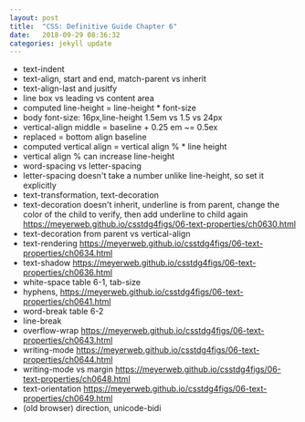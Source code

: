 ```yaml
---
layout: post
title:  "CSS: Definitive Guide Chapter 6"
date:   2018-09-29 08:36:32
categories: jekyll update
---
```


- text-indent
- text-align, start and end, match-parent vs inherit
- text-align-last and jusitfy
- line box vs leading vs content area
- computed line-height = line-height * font-size
- body font-size: 16px,line-height 1.5em vs 1.5 vs 24px
- vertical-align middle = baseline + 0.25 em ~= 0.5ex
- replaced = bottom align baseline
- computed vertical align = vertical align % * line height
- vertical align % can increase line-height
- word-spacing vs letter-spacing
- letter-spacing doesn't take a number unlike line-height, so set it explicitly
- text-transformation, text-decoration
- text-decoration doesn't inherit, underline is from parent, change the color of the child to verify, then add underline to child again https://meyerweb.github.io/csstdg4figs/06-text-properties/ch0630.html
- text-decoration from parent vs vertical-align
- text-rendering https://meyerweb.github.io/csstdg4figs/06-text-properties/ch0634.html
- text-shadow https://meyerweb.github.io/csstdg4figs/06-text-properties/ch0636.html
- white-space table 6-1, tab-size
- hyphens, https://meyerweb.github.io/csstdg4figs/06-text-properties/ch0641.html
- word-break table 6-2
- line-break
- overflow-wrap https://meyerweb.github.io/csstdg4figs/06-text-properties/ch0643.html
- writing-mode https://meyerweb.github.io/csstdg4figs/06-text-properties/ch0644.html
- writing-mode vs margin https://meyerweb.github.io/csstdg4figs/06-text-properties/ch0648.html
- text-orientation https://meyerweb.github.io/csstdg4figs/06-text-properties/ch0649.html
- (old browser) direction, unicode-bidi
